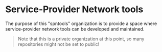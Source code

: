 # Service-Provider Network tools

The purpose of this "spntools" organization is to provide a space where service-provider network tools can be developed and maintained.

> Note that this is a private organization at this point, so many repositories might not be set to public!


